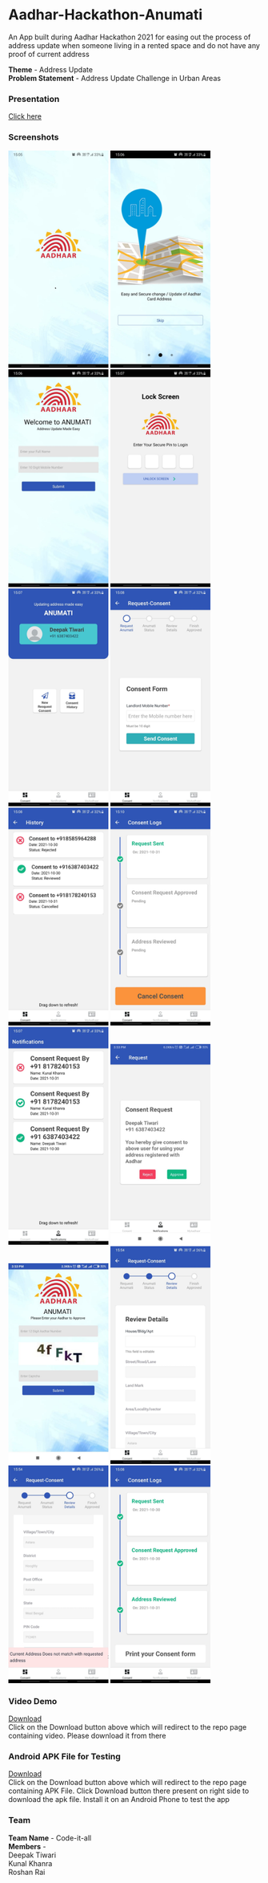 # Aadhar-Hackathon-Anumati
An App built during Aadhar Hackathon 2021 for easing out the process of address update when someone living in a rented space and do not have any proof of current address

**Theme** - Address Update\
**Problem Statement** - Address Update Challenge in Urban Areas

### Presentation
[Click here](https://github.com/deep0711/Aadhar-Hackathon-Anumati/issues/19)
### Screenshots
<img src = "Screenshots/Welcome_Screen.jpeg" width="200">   <img src = "Screenshots/Tutorial.jpeg" width="200">   <img src = "Screenshots/Login Page.jpeg" width="200">   <img src = "Screenshots/PIN Authentication.jpeg" width="200">   <img src = "Screenshots/Dashboard.jpeg" width="200">   <img src = "Screenshots/New Consnet Form.jpeg" width="200">   <img src = "Screenshots/Consent History.jpeg" width="200">   <img src = "Screenshots/Consent Status-2.jpeg" width="200">   <img src = "Screenshots/Notifications.jpeg" width="200">   <img src = "Screenshots/Consent_Request_Approval.jpeg" width="200">   <img src = "Screenshots/Aadhar Authentication.jpeg" width="200">   <img src = "Screenshots/Review Details.jpeg" width="200">   <img src = "Screenshots/Location Authenticaction.jpeg" width="200">   <img src = "Screenshots/Consent-Status.jpeg" width="200">

### Video Demo
<a href="Anumati-Demo-2.mp4" download>Download</a>\
Click on the Download button above which will redirect to the repo page containing video. Please download it from there

### Android APK File for Testing
<a href="APK/Anumati-client-b1ba1e0a95504ccab3303fa89c85dd97-signed.apk" download>Download</a>\
Click on the Download button above which will redirect to the repo page containing APK File. Click Download button there present on right side to download the apk file. Install it on an Android Phone to test the app
### Team
**Team Name** - Code-it-all \
**Members** - \
Deepak Tiwari \
Kunal Khanra \
Roshan Rai
